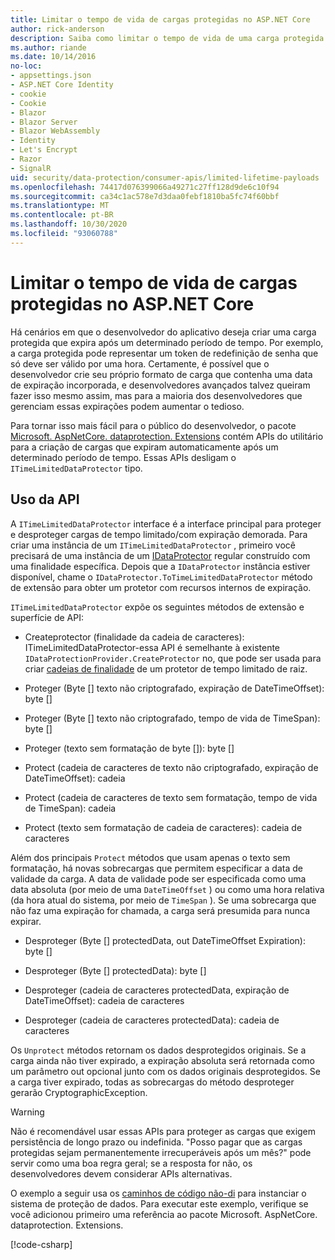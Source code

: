 ```yaml
---
title: Limitar o tempo de vida de cargas protegidas no ASP.NET Core
author: rick-anderson
description: Saiba como limitar o tempo de vida de uma carga protegida usando as APIs de proteção de dados ASP.NET Core.
ms.author: riande
ms.date: 10/14/2016
no-loc:
- appsettings.json
- ASP.NET Core Identity
- cookie
- Cookie
- Blazor
- Blazor Server
- Blazor WebAssembly
- Identity
- Let's Encrypt
- Razor
- SignalR
uid: security/data-protection/consumer-apis/limited-lifetime-payloads
ms.openlocfilehash: 74417d076399066a49271c27ff128d9de6c10f94
ms.sourcegitcommit: ca34c1ac578e7d3daa0febf1810ba5fc74f60bbf
ms.translationtype: MT
ms.contentlocale: pt-BR
ms.lasthandoff: 10/30/2020
ms.locfileid: "93060788"
---
```

# <a name="limit-the-lifetime-of-protected-payloads-in-aspnet-core"></a>Limitar o tempo de vida de cargas protegidas no ASP.NET Core

Há cenários em que o desenvolvedor do aplicativo deseja criar uma carga protegida que expira após um determinado período de tempo. Por exemplo, a carga protegida pode representar um token de redefinição de senha que só deve ser válido por uma hora. Certamente, é possível que o desenvolvedor crie seu próprio formato de carga que contenha uma data de expiração incorporada, e desenvolvedores avançados talvez queiram fazer isso mesmo assim, mas para a maioria dos desenvolvedores que gerenciam essas expirações podem aumentar o tedioso.

Para tornar isso mais fácil para o público do desenvolvedor, o pacote [Microsoft. AspNetCore. dataprotection. Extensions](https://www.nuget.org/packages/Microsoft.AspNetCore.DataProtection.Extensions/) contém APIs do utilitário para a criação de cargas que expiram automaticamente após um determinado período de tempo. Essas APIs desligam o `ITimeLimitedDataProtector` tipo.

## <a name="api-usage"></a>Uso da API

A `ITimeLimitedDataProtector` interface é a interface principal para proteger e desproteger cargas de tempo limitado/com expiração demorada. Para criar uma instância de um `ITimeLimitedDataProtector` , primeiro você precisará de uma instância de um [IDataProtector](xref:security/data-protection/consumer-apis/overview) regular construído com uma finalidade específica. Depois que a `IDataProtector` instância estiver disponível, chame o `IDataProtector.ToTimeLimitedDataProtector` método de extensão para obter um protetor com recursos internos de expiração.

`ITimeLimitedDataProtector` expõe os seguintes métodos de extensão e superfície de API:

* Createprotector (finalidade da cadeia de caracteres): ITimeLimitedDataProtector-essa API é semelhante à existente `IDataProtectionProvider.CreateProtector` no, que pode ser usada para criar [cadeias de finalidade](xref:security/data-protection/consumer-apis/purpose-strings) de um protetor de tempo limitado de raiz.

* Proteger (Byte [] texto não criptografado, expiração de DateTimeOffset): byte []

* Proteger (Byte [] texto não criptografado, tempo de vida de TimeSpan): byte []

* Proteger (texto sem formatação de byte []): byte []

* Protect (cadeia de caracteres de texto não criptografado, expiração de DateTimeOffset): cadeia

* Protect (cadeia de caracteres de texto sem formatação, tempo de vida de TimeSpan): cadeia

* Protect (texto sem formatação de cadeia de caracteres): cadeia de caracteres

Além dos principais `Protect` métodos que usam apenas o texto sem formatação, há novas sobrecargas que permitem especificar a data de validade da carga. A data de validade pode ser especificada como uma data absoluta (por meio de uma `DateTimeOffset` ) ou como uma hora relativa (da hora atual do sistema, por meio de `TimeSpan` ). Se uma sobrecarga que não faz uma expiração for chamada, a carga será presumida para nunca expirar.

* Desproteger (Byte [] protectedData, out DateTimeOffset Expiration): byte []

* Desproteger (Byte [] protectedData): byte []

* Desproteger (cadeia de caracteres protectedData, expiração de DateTimeOffset): cadeia de caracteres

* Desproteger (cadeia de caracteres protectedData): cadeia de caracteres

Os `Unprotect` métodos retornam os dados desprotegidos originais. Se a carga ainda não tiver expirado, a expiração absoluta será retornada como um parâmetro out opcional junto com os dados originais desprotegidos. Se a carga tiver expirado, todas as sobrecargas do método desproteger gerarão CryptographicException.

>[!WARNING]
> Não é recomendável usar essas APIs para proteger as cargas que exigem persistência de longo prazo ou indefinida. "Posso pagar que as cargas protegidas sejam permanentemente irrecuperáveis após um mês?" pode servir como uma boa regra geral; se a resposta for não, os desenvolvedores devem considerar APIs alternativas.

O exemplo a seguir usa os [caminhos de código não-di](xref:security/data-protection/configuration/non-di-scenarios) para instanciar o sistema de proteção de dados. Para executar este exemplo, verifique se você adicionou primeiro uma referência ao pacote Microsoft. AspNetCore. dataprotection. Extensions.

[!code-csharp[](limited-lifetime-payloads/samples/limitedlifetimepayloads.cs)]
